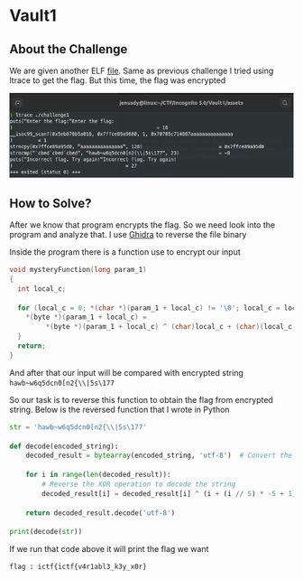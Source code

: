 # Vault1
>

## About the Challenge
We are given another ELF [file]('assets/challenge1').
Same as previous challenge I tried using ltrace to get the flag.
But this time, the flag was encrypted

![Run App](assets/image1.png)


## How to Solve?
After we know that program encrypts the flag. So we need look into the program and analyze that.
I use [Ghidra](https://github.com/NationalSecurityAgency/ghidra/) to reverse the file binary

Inside the program there is a function use to encrypt our input
```c
void mysteryFunction(long param_1)
{
  int local_c;
  
  for (local_c = 0; *(char *)(param_1 + local_c) != '\0'; local_c = local_c + 1) {
    *(byte *)(param_1 + local_c) =
         *(byte *)(param_1 + local_c) ^ (char)local_c + (char)(local_c / 5) * -5 + 1U;
  }
  return;
}
```

And after that our input will be compared with encrypted string ```hawb~w6q5dcn0[n2{\\|5s\177```

So our task is to reverse this function to obtain the flag from encrypted string. 
Below is the reversed function that I wrote in Python

```python
str = 'hawb~w6q5dcn0[n2{\\|5s\177'

def decode(encoded_string):
    decoded_result = bytearray(encoded_string, 'utf-8')  # Convert the encoded string to a bytearray
    
    for i in range(len(decoded_result)):
        # Reverse the XOR operation to decode the string
        decoded_result[i] = decoded_result[i] ^ (i + (i // 5) * -5 + 1)
    
    return decoded_result.decode('utf-8')

print(decode(str))
```
If we run that code above it will print the flag we want

```text
flag : ictf{ictf{v4r1abl3_k3y_x0r}
```



